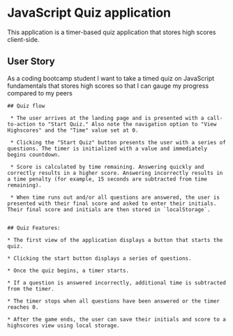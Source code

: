 # JavaScript Quiz application

This application is a timer-based quiz application that stores high scores client-side.

## User Story

As a coding bootcamp student
I want to take a timed quiz on JavaScript fundamentals that stores high scores
so that I can gauge my progress compared to my peers

```
## Quiz flow

 * The user arrives at the landing page and is presented with a call-to-action to "Start Quiz." Also note the navigation option to "View Highscores" and the "Time" value set at 0.

 * Clicking the "Start Quiz" button presents the user with a series of questions. The timer is initialized with a value and immediately begins countdown.

 * Score is calculated by time remaining. Answering quickly and correctly results in a higher score. Answering incorrectly results in a time penalty (for example, 15 seconds are subtracted from time remaining).

 * When time runs out and/or all questions are answered, the user is presented with their final score and asked to enter their initials. Their final score and initials are then stored in `localStorage`.


## Quiz Features:

* The first view of the application displays a button that starts the quiz.

* Clicking the start button displays a series of questions.

* Once the quiz begins, a timer starts.

* If a question is answered incorrectly, additional time is subtracted from the timer.

* The timer stops when all questions have been answered or the timer reaches 0.

* After the game ends, the user can save their initials and score to a highscores view using local storage.
```
